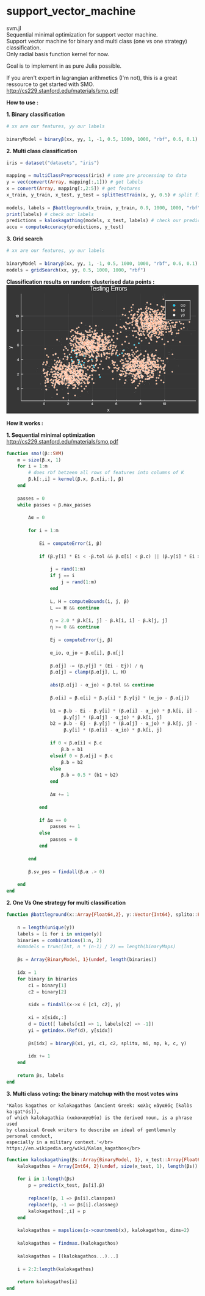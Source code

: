 # support_vector_machine
svm.jl</br>
Sequential minimal optimization for support vector machine. </br>
Support vector machine for binary and multi class (one vs one strategy) classification.</br>
Only radial basis function kernel for now.</br>

Goal is to implement in as pure Julia possible. </br>

If you aren't expert in lagrangian arithmetics (I'm not), this is a great ressource to get started with SMO.</br>
 http://cs229.stanford.edu/materials/smo.pdf
 
 
<strong>How to use :</strong></br>

<strong>1. Binary classification</strong>
```julia
# xx are our features, yy our labels

binaryModel = binaryβ(xx, yy, 1, -1, 0.5, 1000, 1000, "rbf", 0.6, 0.1)
```
<strong>2. Multi class classification</strong>
```julia
iris = dataset("datasets", "iris")

mapping = multiClassPreprocess(iris) # some pre processing to data
y = vec(convert(Array, mapping[:,1])) # get labels
x = convert(Array, mapping[:,2:5]) # get features
x_train, y_train, x_test, y_test = splitTestTrain(x, y, 0.5) # split first time for fresh unseen data

models, labels = βbattleground(x_train, y_train, 0.9, 1000, 1000, "rbf", 0.6, 0.001) # feed xtrain into one vs one method
print(labels) # check our labels
predictions = kaloskagathing(models, x_test, labels) # check our prediction on xtest
accu = computeAccuracy(predictions, y_test)

```
<strong>3. Grid search</strong>
```julia
# xx are our features, yy our labels

binaryModel = binaryβ(xx, yy, 1, -1, 0.5, 1000, 1000, "rbf", 0.6, 0.1)
models = gridSearch(xx, yy, 0.5, 1000, 1000, "rbf")


```

<strong>Classification results on random clusterised data points :</strong>
![image info](./testing_errors.png)<br/>

<strong>How it works :</strong></br>

<strong>1. Sequential minimal optimization</br></strong>
http://cs229.stanford.edu/materials/smo.pdf

```julia
function smo!(β::SVM)
    m = size(β.x, 1)
    for i = 1:m
        # does rbf betzeen all rows of features into columns of K
        β.k[:,i] = kernel(β.x, β.x[i,:], β)
    end

    passes = 0
    while passes < β.max_passes

        Δα = 0

        for i = 1:m

            Ei = computeError(i, β)

            if (β.y[i] * Ei < -β.tol && β.α[i] < β.c) || (β.y[i] * Ei > β.tol && β.α[i] > 0)

                j = rand(1:m)
                if j == i
                    j = rand(1:m)
                end

                L, H = computeBounds(i, j, β)
                L == H && continue

                η = 2.0 * β.k[i, j] - β.k[i, i] - β.k[j, j]
                η >= 0 && continue

                Ej = computeError(j, β)

                α_io, α_jo = β.α[i], β.α[j]

                β.α[j] -= (β.y[j] * (Ei - Ej)) / η
                β.α[j] = clamp(β.α[j], L, H)

                abs(β.α[j] - α_jo) < β.tol && continue

                β.α[i] = β.α[i] + β.y[i] * β.y[j] * (α_jo - β.α[j])

                b1 = β.b - Ei - β.y[i] * (β.α[i] - α_jo) * β.k[i, i] -
                     β.y[j] * (β.α[j] - α_jo) * β.k[i, j]
                b2 = β.b - Ej - β.y[j] * (β.α[j] - α_jo) * β.k[j, j] -
                     β.y[i] * (β.α[i] - α_io) * β.k[i, j]

                if 0 < β.α[i] < β.c
                    β.b = b1
                elseif 0 < β.α[j] < β.c
                    β.b = b2
                else
                    β.b = 0.5 * (b1 + b2)
                end

                Δα += 1

            end

            if Δα == 0
                passes += 1
            else
                passes = 0
            end

        end

        β.sv_pos = findall(β.α .> 0)

    end
end
```
<strong>2. One Vs One strategy for multi classification</br></strong>

```julia
function βbattleground(x::Array{Float64,2}, y::Vector{Int64}, splitα::Float64, mi::Int64, mp::Int64, k::String, c::Float64, γ::Float64)

    n = length(unique(y))
    labels = [i for i in unique(y)]
    binaries = combinations(1:n, 2)
    #nmodels = trunc(Int, n * (n-1) / 2) == length(binaryMaps)

    βs = Array{BinaryModel, 1}(undef, length(binaries))

    idx = 1
    for binary in binaries
        c1 = binary[1]
        c2 = binary[2]

        sidx = findall(x->x ∈ [c1, c2], y)

        xi = x[sidx,:]
        d = Dict([ labels[c1] => 1, labels[c2] => -1])
        yi = getindex.(Ref(d), y[sidx])

        βs[idx] = binaryβ(xi, yi, c1, c2, splitα, mi, mp, k, c, γ)

        idx += 1
    end

    return βs, labels
end
```
<strong>3. Multi class voting: the binary matchup with the most votes wins</br></strong>

    'Kalos kagathos or kalokagathos (Ancient Greek: καλὸς κἀγαθός [kalòs kaːɡatʰós]),
    of which kalokagathia (καλοκαγαθία) is the derived noun, is a phrase used
    by classical Greek writers to describe an ideal of gentlemanly personal conduct,
    especially in a military context.'</br>
    https://en.wikipedia.org/wiki/Kalos_kagathos</br>
        

```julia
function kaloskagathing(βs::Array{BinaryModel, 1}, x_test::Array{Float64, 2}, classIdx::Array{Int64, 1})
    kalokagathos = Array{Int64, 2}(undef, size(x_test, 1), length(βs))

    for i in 1:length(βs)
        p = predict(x_test, βs[i].β)

        replace!(p, 1 => βs[i].classpos)
        replace!(p, -1 => βs[i].classneg)
        kalokagathos[:,i] = p
    end

    kalokagathos = mapslices(x->countmemb(x), kalokagathos, dims=2)

    kalokagathos = findmax.(kalokagathos)

    kalokagathos = [(kalokagathos...)...]

    i = 2:2:length(kalokagathos)

    return kalokagathos[i]
end
```

